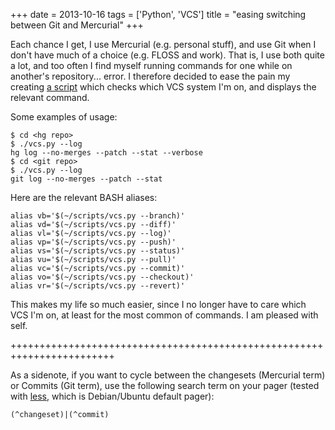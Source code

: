 +++
date = 2013-10-16
tags = ['Python', 'VCS']
title = "easing switching between Git and Mercurial"
+++

Each chance I get, I use Mercurial (e.g. personal stuff), and use Git
when I don\'t have much of a choice (e.g. FLOSS and work). That is, I
use both quite a lot, and too often I find myself running commands for
one while on another\'s repository\... error. I therefore decided to
ease the pain my creating [a script] which checks which VCS system I\'m
on, and displays the relevant command.

Some examples of usage:

``` {.sourceCode .sh}
$ cd <hg repo>
$ ./vcs.py --log
hg log --no-merges --patch --stat --verbose
$ cd <git repo>
$ ./vcs.py --log
git log --no-merges --patch --stat
```

Here are the relevant BASH aliases:

``` {.sourceCode .sh}
alias vb='$(~/scripts/vcs.py --branch)'
alias vd='$(~/scripts/vcs.py --diff)'
alias vl='$(~/scripts/vcs.py --log)'
alias vp='$(~/scripts/vcs.py --push)'
alias vs='$(~/scripts/vcs.py --status)'
alias vu='$(~/scripts/vcs.py --pull)'
alias vc='$(~/scripts/vcs.py --commit)'
alias vo='$(~/scripts/vcs.py --checkout)'
alias vr='$(~/scripts/vcs.py --revert)'
```

This makes my life so much easier, since I no longer have to care which
VCS I\'m on, at least for the most common of commands. I am pleased with
self.

++++++++++++++++++++++++++++++++++++++++++++++++++++++++++++++++++++++++

As a sidenote, if you want to cycle between the changesets (Mercurial
term) or Commits (Git term), use the following search term on your pager
(tested with [less], which is Debian/Ubuntu default pager):

    (^changeset)|(^commit)

  [a script]: https://bitbucket.org/tshepang/scripts/src/tip/vcs.py
  [less]: http://www.greenwoodsoftware.com/less
